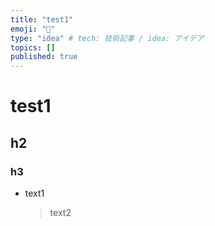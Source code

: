 ```yaml
---
title: "test1"
emoji: "🤔"
type: "idea" # tech: 技術記事 / idea: アイデア
topics: []
published: true
---
```

# test1
## h2
### h3
- text1
  > text2
